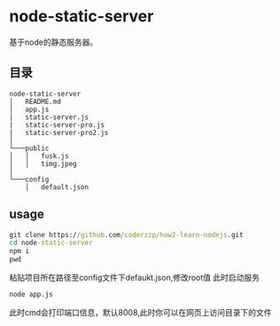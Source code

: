 # node-static-server
基于node的静态服务器。
## 目录
```
node-static-server
│   README.md
│   app.js
|   static-server.js
|   static-server-pro.js
|   static-server-pro2.js
│
└───public
│   │   fusk.js
│   │   timg.jpeg
│   
└───config
    │   default.json
```
## usage
```cmd
git clone https://github.com/coderzzp/how2-learn-nodejs.git
cd node-static-server
npm i 
pwd
```
粘贴项目所在路径至config文件下defaukt.json,修改root值
此时启动服务
```cmd
node app.js
```
此时cmd会打印端口信息，默认8008,此时你可以在网页上访问目录下的文件

